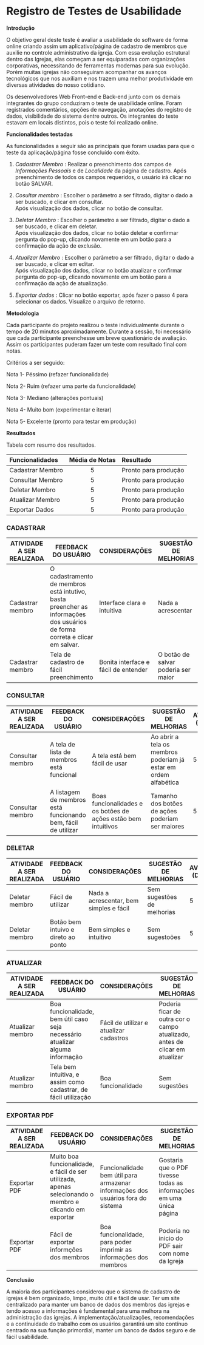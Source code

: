 # Registro de Testes de Usabilidade

**Introdução**

O objetivo geral deste teste é avaliar a usabilidade do software de forma online criando assim um aplicativo/página de cadastro de membros que auxilie no controle administrativo da igreja. Com essa evolução estrutural dentro das Igrejas, elas começam a ser equiparadas com organizações corporativas, necessitando de ferramentas modernas para sua evolução. Porém muitas igrejas não conseguiram acompanhar os avanços tecnológicos que nos auxiliam e nos trazem uma melhor produtividade em diversas atividades do nosso cotidiano.

Os desenvolvedores Web Front-end e Back-end junto com os demais integrantes do grupo conduziram o teste de usabilidade online. Foram registrados comentários, opções de navegação, anotações do registro de dados, visibilidade do sistema dentre outros. Os integrantes do teste estavam em locais distintos, pois o teste foi realizado online.

**Funcionalidades testadas**

As funcionalidades a seguir são as principais que foram usadas para que o teste da aplicação/página fosse concluído com êxito.

1)  *Cadastrar Membro* : Realizar o preenchimento dos campos de *Informações Pessoais* e de *Localidade* da página de cadastro. Após preenchimento de todos os campos requeridos, o usuário     irá clicar no botão SALVAR.  

2)  *Cosultar membro* : Escolher o parâmetro a ser filtrado, digitar o dado a ser buscado, e clicar em consultar.  
    Após visualização dos dados, clicar no botão de consultar.

3)  *Deletar Membro* : Escolher o parâmetro a ser filtrado, digitar o dado a ser buscado, e clicar em deletar.  
    Após visualização dos dados, clicar no botão deletar e confirmar pergunta do pop-up, clicando novamente em um botão para a confirmação da ação de exclusão. 

4)  *Atualizar Membro* : Escolher o parâmetro a ser filtrado, digitar o dado a ser buscado, e clicar em editar.  
    Após visualização dos dados, clicar no botão atualizar e confirmar pergunta do pop-up, clicando novamente em um botão para a confirmação da ação de atualização.  

5)  *Exportar dados* : Clicar no botão exportar, após fazer o passo 4 para selecionar os dados. Visualize o arquivo de retorno. 

**Metodologia**

Cada participante do projeto realizou o teste individualmente durante o tempo de 20 minutos aproximadamente. Durante a sessão, foi necessário que cada participante preenchesse um breve questionário de avaliação. Assim os participantes puderam fazer um teste com resultado final com notas.

Critérios a ser seguido:

Nota 1- Péssimo (refazer funcionalidade)

Nota 2- Ruim (refazer uma parte da funcionalidade)

Nota 3- Mediano (alterações pontuais)

Nota 4- Muito bom (experimentar e iterar)

Nota 5- Excelente (pronto para testar em produção)

**Resultados**

Tabela com resumo dos resultados.

|  Funcionalidades | Média de Notas | Resultado |
| :------------ | :------------: |:------------ |
| Cadastrar Membro |  5  | Pronto para produção|
| Consultar Membro |  5  | Pronto para produção|
| Deletar Membro |  5  | Pronto para produção|
| Atualizar Membro |  5  | Pronto para produção|
| Exportar Dados |  5  | Pronto para produção|

### **CADASTRAR**
|        ATIVIDADE A SER REALIZADA      | FEEDBACK DO USUÁRIO  |    CONSIDERAÇÕES    |   SUGESTÃO DE MELHORIAS | AVALIAÇÃO (DE 1 A 5)  |
|---------------------------------------|----------------------|---------------------|-------------------------|-----------------------|
|Cadastrar membro                       |  O cadastramento de membros está intutivo, basta preencher as informações dos usuários de forma correta e clicar em salvar.                   | Interface clara e intuitiva                 |     Nada a acrescentar                    |          5             |
|Cadastrar membro                       |        Tela de cadastro de fácil preenchimento              |           Bonita interface e fácil de entender         |         O botão de salvar poderia ser maior               |            5           |

### **CONSULTAR**
|        ATIVIDADE A SER REALIZADA      | FEEDBACK DO USUÁRIO  |    CONSIDERAÇÕES    |   SUGESTÃO DE MELHORIAS | AVALIAÇÃO (DE 1 A 5)  |
|---------------------------------------|----------------------|---------------------|-------------------------|-----------------------|
|Consultar membro                       |   A tela de lista de membros está funcional                   |   A tela está bem fácil de usar                  |   Ao abrir a tela os membros poderiam já estar em ordem alfabética                      |                5       |
|Consultar membro                       |   A listagem de membros está funcionando bem, fácil de utilizar                   |       Boas funcionalidades e os botões de ações estão bem intuitivos              |            Tamanho dos botões de ações poderiam ser maiores             |         5              |

### **DELETAR**
|        ATIVIDADE A SER REALIZADA      | FEEDBACK DO USUÁRIO  |    CONSIDERAÇÕES    |   SUGESTÃO DE MELHORIAS | AVALIAÇÃO (DE 1 A 5)  |
|---------------------------------------|----------------------|---------------------|-------------------------|-----------------------|
|Deletar membro                           | Fácil de utilizar                     |       Nada a acrescentar, bem simples e fácil              |       Sem sugestões de melhorias                   |    5                 |
|Deletar membro                           |          Botão bem intuivo e direto ao ponto            |           Bem simples e intuitivo          |         Sem sugestoões                 |               5        |

### **ATUALIZAR**
|        ATIVIDADE A SER REALIZADA      | FEEDBACK DO USUÁRIO  |    CONSIDERAÇÕES    |   SUGESTÃO DE MELHORIAS | AVALIAÇÃO (DE 1 A 5)  |
|---------------------------------------|----------------------|---------------------|-------------------------|-----------------------|
|Atualizar membro |        Boa funcionalidade, bem útil caso seja necessário atualizar alguma informação  |          Fácil de utilizar e atualizar cadastros           |         Poderia ficar de outra cor o campo atualizado, antes de clicar em atualizar                |        5               |
|Atualizar membro                           |     Tela bem intuitiva, e assim como cadastrar, de fácil utilização                 |    Boa funcionalidade                 |          Sem sugestões               |                5       |


### **EXPORTAR PDF**
|        ATIVIDADE A SER REALIZADA      | FEEDBACK DO USUÁRIO  |    CONSIDERAÇÕES    |   SUGESTÃO DE MELHORIAS | AVALIAÇÃO (DE 1 A 5)  |
|---------------------------------------|----------------------|---------------------|-------------------------|-----------------------|
|Exportar PDF                    |      Muito boa funcionalidade, e fácil de ser utilizada, apenas selecionando o membro e clicando em exportar                |        Funcionalidade bem útil para armazenar informações dos usuários fora do sistema             |      Gostaria que o PDF tivesse todas as informações em uma única página                    |      5                 |
|Exportar PDF                    |    Fácil de exportar informções dos membros                 |     Boa funcionalidade, para poder imprimir as informações dos membros                |     Poderia no inicio do PDF sair com nome da Igreja                    |             5          |


**Conclusão**

A maioria dos participantes considerou que o sistema de cadastro de igrejas é bem organizado, limpo, muito útil e fácil de usar. Ter um site centralizado para manter um banco de dados dos membros das igrejas e tendo acesso a informações é fundamental para uma melhora na administração das igrejas. A implementação/atualizações, recomendações e a continuidade do trabalho com os usuários garantirá um site contínuo centrado na sua função primordial, manter um banco de dados seguro e de fácil usabilidade.